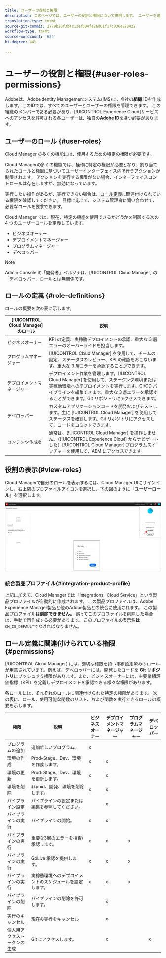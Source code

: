 ```yaml
---
title: ユーザーの役割と権限
description: このページでは、ユーザーの役割と権限について説明します。 ユーザーを追加し、Cloud Managerのロールに割り当てる方法を学ぶには、このページに従います。
translation-type: tm+mt
source-git-commit: 2779b20f3b4c13ef604fa2ad61f17c836e228422
workflow-type: tm+mt
source-wordcount: '624'
ht-degree: 44%

---
```



# ユーザーの役割と権限{#user-roles-permissions}

Adobeは、AdobeIdentity Managementシステム(IMS)に、会社の&#x200B;**組織** IDを作成します。このIDでは、すべてのユーザーとユーザーの権限を管理できます。 この組織のメンバーである必要があり、[!UICONTROL Experience Cloud]サービスへのアクセスを許可される各ユーザーは、独自の&#x200B;**[Adobe ID](/help/onboarding/what-is-required/get-your-adobe-id.md)**&#x200B;を持つ必要があります。

## ユーザーのロール {#user-roles}

Cloud Manager の多くの機能には、使用するための特定の権限が必要です。

Cloud Managerの多くの機能では、操作に特定の権限が必要となり、割り当てられたロールと権限に基づいてユーザーインターフェイス内で行うアクションが制限されます。 アクションを実行する権限がない場合、インターフェイスコントロールは存在しますが、無効になっています。

実行したい操作があるが、実行できない場合は、[ロール定義](#permissions)に関連付けられている権限を確認してください。 目標に応じて、システム管理者に問い合わせて、必要なロールを要求できます。

Cloud Manager では、現在、特定の機能を使用できるかどうかを制御する次の 4 つのユーザーロールを定義しています。

* ビジネスオーナー
* デプロイメントマネージャー
* プログラムマネージャー
* デベロッパー

>[!NOTE]
>Admin Console の「開発者」ペルソナは、[!UICONTROL Cloud Manager] の「デベロッパー」ロールとは無関係です。

## ロールの定義 {#role-definitions}

ロールの概要を次の表に示します。

| [!UICONTROL Cloud Manager] のロール | 説明 |
|--- |--- |
| ビジネスオーナー | KPI の定義、実稼動デプロイメントの承認、重大な 3 層エラーのオーバーライドを担当します。 |
| プログラムマネージャー | [!UICONTROL Cloud Manager] を使用して、チームの設定、ステータスのレビュー、KPI の確認をおこないます。重大な 3 層エラーを承認することができます。 |
| デプロイメントマネージャー | デプロイメント作業を管理します。[!UICONTROL Cloud Manager] を使用して、ステージング環境または実稼動環境へのデプロイメントを実行します。CI/CD パイプラインを編集できます。重大な 3 層エラーを承認することができます。Git リポジトリにアクセスできます。 |
| デベロッパー | カスタムアプリケーションコードを開発およびテストします。主に [!UICONTROL Cloud Manager] を使用してステータスを確認します。Git リポジトリにアクセスして、コードをコミットできます。 |
| コンテンツ作成者 | 通常は、[!UICONTROL Cloud Manager] を操作しません。（[!UICONTROL Experience Cloud] からナビゲートした）[!UICONTROL Cloud Manager] プログラムスイッチャーを使用して、AEM にアクセスできます。 |

## 役割の表示{#view-roles}

Cloud Managerで自分のロールを表示するには、Cloud Manager UIにサインインし、右上隅のプロファイルアイコンを選択し、下の図のように「**ユーザーロール**」を選択します。

![](/help/onboarding/what-is-required/assets/admin-console-9.png)

### 統合製品プロファイル{#integration-product-profile}

上記に加えて、Cloud Managerでは「Integrations -Cloud Service」という製品プロファイルが自動的に作成されます。 この製品プロファイルは、Adobe Experience Manager製品と他のAdobe製品との統合に使用されます。 この製品プロファイル&#x200B;**は削除できません。** 誤ってこのプロファイルを削除した場合は、手動で再作成する必要があります。 このプロファイルの表示名&#x200B;**は**`CM_CS_DEFAULT`でなければなりません。


## ロール定義に関連付けられている権限{#permissions}

[!UICONTROL Cloud Manager] には、適切な権限を持つ事前設定済みのロールが用意されています。例えば、デベロッパーには、開発したコードを **Git リポジトリ**&#x200B;にプッシュする権限があります。また、ビジネスオーナーには、主要業績評価指標（KPI）を定義しデプロイメントを承認できる様々な権限があります。


各ロールには、それぞれのロールに関連付けられた特定の権限があります。 次の表に、ロール、使用可能な関数のリスト、および関数を実行できるロールの概要を示します。

| 権限 | 説明 | ビジネスオーナー | デプロイメントマネージャー | プログラムマネージャー | デベロッパー |
|--- |--- |--- |--- |--- |--- |
| プログラムの追加 | 追加新しいプログラム。 | x |  |  |  |
| 環境の作成 | Prod+Stage、Dev、環境を作成します。 | x | x |  |  |
| 環境の更新 | Prod+Stage、Dev、環境を更新します。 | x | x |  |  |
| 環境を削除 | 非prod、開発、環境を削除します。 | x | x |  |  |
| パイプライン設定 | パイプラインの設定または編集を参照してください。 |  | x |  |  |
| パイプラインの実行 | パイプラインの開始。 | x | x |  |  |
| パイプラインの実行 | 重要な3層のエラーを拒否/承認します。 | x | x | x |  |
| パイプラインの実行 | GoLive 承認を提供します。 | x | x | x |  |
| パイプラインの実行 | 実稼動環境へのデプロイメントのスケジュールを設定します。 | x | x | x |  |
| パイプラインの削除 | パイプラインの削除を許可します。 |  | x |  |  |
| 実行のキャンセル | 現在の実行をキャンセル |  | x |  |  |
| 個人用アクセストークンの生成 | Git にアクセスします。 |  | x |  | x |
